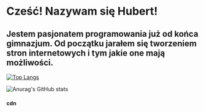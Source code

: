 # Cześć! Nazywam się Hubert!

## Jestem pasjonatem programowania już od końca gimnazjum. Od początku jarałem się tworzeniem stron internetowych i tym jakie one mają możliwości.

[![Top Langs](https://github-readme-stats.vercel.app/api/top-langs/?username=hugobosy&layout=compact)](https://github.com/anuraghazra/github-readme-stats)

![Anurag's GitHub stats](https://github-readme-stats.vercel.app/api?username=hugobosy&show_icons=true&theme=radical)

#### cdn
